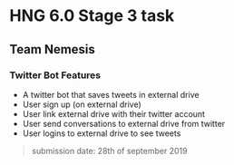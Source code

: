 # HNG 6.0 Stage 3 task

## Team Nemesis

### Twitter Bot Features

* A twitter bot that saves tweets in external drive
* User sign up (on external drive)
* User link external drive with their twitter account
* User send conversations to external drive from twitter
* User logins to external drive to see tweets

>submission date: 28th of september 2019
